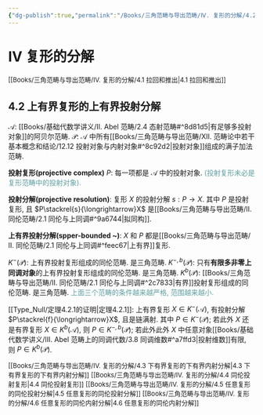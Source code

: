 ```yaml
---
{"dg-publish":true,"permalink":"/Books/三角范畴与导出范畴/Ⅳ. 复形的分解/4.2 上有界复形的上有界投射分解/","dgPassFrontmatter":true,"created":"2024-08-05T11:25:21.594+08:00","updated":"2024-08-28T08:36:55.192+08:00"}
---
```


# Ⅳ 复形的分解

<font size="2"> [[Books/三角范畴与导出范畴/Ⅳ. 复形的分解/4.1 拉回和推出\|4.1 拉回和推出]] </font>
## 4.2 上有界复形的上有界投射分解

 $\mathcal{A}:$ [[Books/基础代数学讲义/Ⅱ. Abel 范畴/2.4 态射范畴#^8d81d5\|有足够多投射对象]]的阿贝尔范畴.
 $\mathcal{P}:$  $\mathcal{A}$ 中所有[[Books/三角范畴与导出范畴/Ⅻ. 范畴论中若干基本概念和结论/12.12 投射对象与内射对象#^8c92d2\|投射对象]]组成的满子加法范畴.

**投射复形(projective complex)** $P$: 每一项都是 $\mathcal{A}$ 中的投射对象. <font color=CadetBlue>(投射复形未必是复形范畴中的投射对象).</font>

**投射分解(projective resolution)**: 复形 $X$ 的投射分解 $s:P\rightarrow X$. 其中 $P$ 是投射复形, 且 $P\stackrel{s}{\longrightarrow}X$ 是[[Books/三角范畴与导出范畴/Ⅱ. 同伦范畴/2.1 同伦与上同调#^9a6744\|拟同构]].

**上有界投射分解(spper-bounded ~)**: $X$ 和 $P$ 都是[[Books/三角范畴与导出范畴/Ⅱ. 同伦范畴/2.1 同伦与上同调#^feec67\|上有界]]复形.

$K^-(\mathcal{P})$: 上有界投射复形组成的同伦范畴. 是三角范畴.
$K^{-,b}(\mathcal{P})$: 只有**有限多非零上同调对象**的上有界投射复形组成的同伦范畴. 是三角范畴.
$K^b(\mathcal{P})$: [[Books/三角范畴与导出范畴/Ⅱ. 同伦范畴/2.1 同伦与上同调#^2c7833\|有界]]投射复形组成的同伦范畴. 是三角范畴.
<font color=CadetBlue>上面三个范畴的条件越来越严格, 范围越来越小.</font>

[[Type_Null/定理4.2.1的证明\|定理4.2.1]]: 上有界复形 $X \in K^-(\mathcal{A})$, 有投射分解 $P\stackrel{f}{\longrightarrow}X$, 且是链满射. 其中 $P \in K^-(\mathcal{P})$;
若此外 $X$ 还是有界复形 $X \in K^b(\mathcal{A})$, 则 $P \in K^{-,b}(\mathcal{P})$;
若此外此外 $X$ 中任意对象[[Books/基础代数学讲义/Ⅲ. Abel 范畴上的同调代数/3.8 同调维数#^a7ffd3\|投射维数]]有限, 则 $P \in K^b(\mathcal{P})$.


<font size="2"> [[Books/三角范畴与导出范畴/Ⅳ. 复形的分解/4.3 下有界复形的下有界内射分解\|4.3 下有界复形的下有界内射分解]] </font>
<font size="2"> [[Books/三角范畴与导出范畴/Ⅳ. 复形的分解/4.4 同伦投射复形\|4.4 同伦投射复形]]  </font>
<font size="2"> [[Books/三角范畴与导出范畴/Ⅳ. 复形的分解/4.5 任意复形的同伦投射分解\|4.5 任意复形的同伦投射分解]]  </font>
<font size="2"> [[Books/三角范畴与导出范畴/Ⅳ. 复形的分解/4.6 任意复形的同伦内射分解\|4.6 任意复形的同伦内射分解]]  </font>
